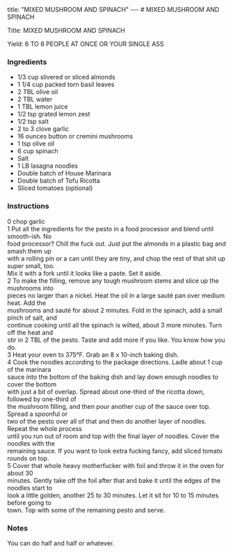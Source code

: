 <!DOCTYPE HTML PUBLIC "-//W3C//DTD HTML 4.0 Transitional//EN">
<html>
  <head>
  title: "MIXED MUSHROOM AND SPINACH"
---
# MIXED MUSHROOM AND SPINACH<link rel='stylesheet' href='style.css' type='text/css'><meta http-equiv="Content-Style-Stype" content="text/css">
     <meta http-equiv="Content-Type" content="text/html;charset=utf-8">
     </head><body><div class="recipe" itemscope itemtype="http://schema.org/Recipe"><div class='header'><p class="title"><span class="label">Title:</span> <span itemprop="name">MIXED MUSHROOM AND SPINACH</span></p>
<p class="yields"><span class="label">Yield:</span> <span itemprop="recipeYield">6 TO 8 PEOPLE AT ONCE OR YOUR SINGLE ASS</span></p>
</div><div class="ing"><h3>Ingredients</h3><ul class="ing"><li class="ing" itemprop="ingredients">1/3 cup slivered or sliced almonds </li>
<li class="ing" itemprop="ingredients">1 1/4 cup packed torn basil leaves </li>
<li class="ing" itemprop="ingredients">2 TBL olive oil </li>
<li class="ing" itemprop="ingredients">2 TBL water </li>
<li class="ing" itemprop="ingredients">1 TBL lemon juice </li>
<li class="ing" itemprop="ingredients">1/2 tsp grated lemon zest </li>
<li class="ing" itemprop="ingredients">1/2 tsp salt </li>
<li class="ing" itemprop="ingredients">2 to 3 clove garlic </li>
<li class="ing" itemprop="ingredients">16 ounces button or cremini mushrooms </li>
<li class="ing" itemprop="ingredients">1 tsp olive oil </li>
<li class="ing" itemprop="ingredients">6 cup spinach </li>
<li class="ing" itemprop="ingredients">Salt </li>
<li class="ing" itemprop="ingredients">1 LB lasagna noodles </li>
<li class="ing" itemprop="ingredients">Double batch of House Marinara </li>
<li class="ing" itemprop="ingredients">Double batch of Tofu Ricotta </li>
<li class="ing" itemprop="ingredients">Sliced tomatoes (optional)</li>
</ul>
</div>
<div class="instructions"><h3 class="Instructions">Instructions</h3><div itemprop="recipeInstructions"><p>0 chop garlic<br>1 Put all the ingredients for the pesto in a food processor and blend until smooth-ish. No<br>food processor? Chill the fuck out. Just put the almonds in a plastic bag and smash them up<br>with a rolling pin or a can until they are tiny, and chop the rest of that shit up super small, too.<br>Mix it with a fork until it looks like a paste. Set it aside.<br>2 To make the filling, remove any tough mushroom stems and slice up the mushrooms into<br>pieces no larger than a nickel. Heat the oil in a large sauté pan over medium heat. Add the<br>mushrooms and sauté for about 2 minutes. Fold in the spinach, add a small pinch of salt, and<br>continue cooking until all the spinach is wilted, about 3 more minutes. Turn off the heat and<br>stir in 2 TBL of the pesto. Taste and add more if you like. You know how you do.<br>3 Heat your oven to 375°F. Grab an 8 x 10-inch baking dish.<br>4 Cook the noodles according to the package directions. Ladle about 1 cup of the marinara<br>sauce into the bottom of the baking dish and lay down enough noodles to cover the bottom<br>with just a bit of overlap. Spread about one-third of the ricotta down, followed by one-third of<br>the mushroom filling, and then pour another cup of the sauce over top. Spread a spoonful or<br>two of the pesto over all of that and then do another layer of noodles. Repeat the whole process<br>until you run out of room and top with the final layer of noodles. Cover the noodles with the<br>remaining sauce. If you want to look extra fucking fancy, add sliced tomato rounds on top.<br>5 Cover that whole heavy motherfucker with foil and throw it in the oven for about 30<br>minutes. Gently take off the foil after that and bake it until the edges of the noodles start to<br>look a little golden, another 25 to 30 minutes. Let it sit for 10 to 15 minutes before going to<br>town. Top with some of the remaining pesto and serve.</p></div></div><div class="modifications"><h3 class="Notes">Notes</h3><p>You can do half and half or whatever.</p></div></div>

</body>
</html>